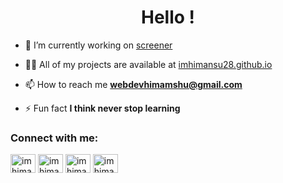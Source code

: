 <h1 align="center">Hello !</h1>


- 🔭 I’m currently working on [screener](screener.in)


- 👨‍💻 All of my projects are available at [imhimansu28.github.io](imhimansu28.github.io)


- 📫 How to reach me **webdevhimamshu@gmail.com**


- ⚡ Fun fact **I think never stop learning**

<h3 align="left">Connect with me:</h3>
<p align="left">
<a href="https://dev.to/imhimansu28" target="blank"><img align="center" src="https://raw.githubusercontent.com/rahuldkjain/github-profile-readme-generator/master/src/images/icons/Social/devto.svg" alt="imhimansu28" height="30" width="40" /></a>
<a href="https://twitter.com/imhimansu28" target="blank"><img align="center" src="https://raw.githubusercontent.com/rahuldkjain/github-profile-readme-generator/master/src/images/icons/Social/twitter.svg" alt="imhimansu28" height="30" width="40" /></a>
<a href="https://fb.com/imhimanshu28" target="blank"><img align="center" src="https://raw.githubusercontent.com/rahuldkjain/github-profile-readme-generator/master/src/images/icons/Social/facebook.svg" alt="imhimanshu28" height="30" width="40" /></a>
<a href="https://instagram.com/imhimanshu28" target="blank"><img align="center" src="https://raw.githubusercontent.com/rahuldkjain/github-profile-readme-generator/master/src/images/icons/Social/instagram.svg" alt="imhimanshu28" height="30" width="40" /></a>
</p>



